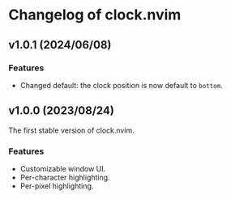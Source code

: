# Changelog of clock.nvim

## v1.0.1 (2024/06/08)

### Features

- Changed default: the clock position is now default to `bottom`.

## v1.0.0 (2023/08/24)

The first stable version of clock.nvim.

### Features

- Customizable window UI.
- Per-character highlighting.
- Per-pixel highlighting.
